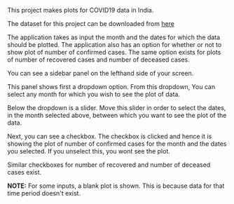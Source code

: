 This project makes plots for COVID19 data in India.  

The dataset for this project can be downloaded from [here](https://api.covid19india.org/csv/latest/case_time_series.csv)  

The application takes as input the month and the dates for which the data should be plotted. The application also has an option for whether or not to show plot of number of confirmed cases. The same option exists for plots of number of recovered cases and number of deceased cases.  

You can see a sidebar panel on the lefthand side of your screen.  

This panel shows first a dropdown option. From this dropdown, You can select any month for which you wish to see the plot of data.  

Below the dropdown is a slider. Move this slider in order to select the dates, in the month selected above, between which you want to see the plot of the data.  

Next, you can see a checkbox. The checkbox is clicked and hence it is showing the plot of number of confirmed cases for the month and the dates you selected. If you unselect this, you wont see the plot.  

Similar checkboxes for number of recovered and number of deceased cases exist.  

**NOTE:** For some inputs, a blank plot is shown. This is because data for that time period doesn't exist.  
